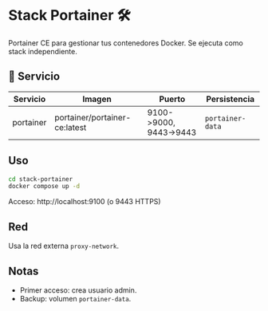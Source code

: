 # Stack Portainer 🛠️

Portainer CE para gestionar tus contenedores Docker. Se ejecuta como stack independiente.

## 🧩 Servicio
| Servicio | Imagen | Puerto | Persistencia |
|----------|--------|--------|--------------|
| portainer | portainer/portainer-ce:latest | 9100->9000, 9443->9443 | `portainer-data` |

## Uso
```bash
cd stack-portainer
docker compose up -d
```
Acceso: http://localhost:9100 (o 9443 HTTPS)

## Red
Usa la red externa `proxy-network`.

## Notas
- Primer acceso: crea usuario admin.
- Backup: volumen `portainer-data`.
